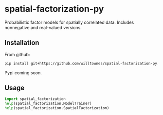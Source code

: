 # spatial-factorization-py
Probabilistic factor models for spatially correlated data. Includes nonnegative and real-valued versions.

## Installation
From github: 
```sh
pip install git+https://github.com/willtownes/spatial-factorization-py.git#egg=spatial-factorization
```
Pypi coming soon.

## Usage
```python
import spatial_factorization
help(spatial_factorization.ModelTrainer)
help(spatial_factorization.SpatialFactorization)
```
